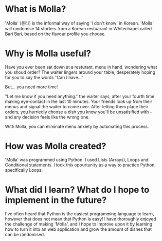 # What is Molla?
'Molla' (몰라) is the informal way of saying 'I don't know' in Korean. 
'Molla' will randomise 14 starters from a Korean restuarant in Whitechapel called Bari Bari, based on the flavour profile you choose.

# Why is Molla useful?
Have you ever been sat down at a resturant, menu in hand, wondering what you shoud order? The waiter lingers around your table, desperately hoping for you to say the words "Can I have..."

But... you need more time!

"Let me know if you need anything." the waiter says, after your fourth time making eye-contact in the last 10 minutes. Your friends look up from their menus and signal the waiter to come over. After letting them place their orders, you hurriedly choose a dish you know you'll be unsatisified with -  and any decision feels like the wrong one.

With Molla, you can eliminate menu anxiety by automating this process. 

# How was Molla created?
'Molla' was programmed using Python. I used Lists (Arrays), Loops and Conditional statements. I took this opourtunity as a way to practice Python, specifically Loops. 
# What did I learn? What do I hope to implement in the future?
I've often heard that Python is the easiest programming language to learn, however that does not mean that Python is easy! I have thoroughly enjoyed the challenge of making 'Molla', and I hope to improve upon it by learning how to turn it into an web application and grow the amount of dishes that can be randomised.

